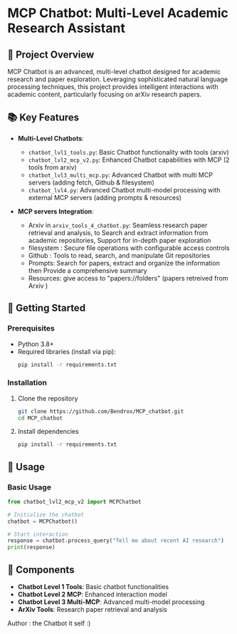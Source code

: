 # MCP Chatbot: Multi-Level Academic Research Assistant

## 🤖 Project Overview

MCP Chatbot is an advanced, multi-level chatbot designed for academic research and paper exploration. Leveraging sophisticated natural language processing techniques, this project provides intelligent interactions with academic content, particularly focusing on arXiv research papers.

## 📚 Key Features

- **Multi-Level Chatbots**: 
  - `chatbot_lvl1_tools.py`: Basic Chatbot functionality with tools (arxiv)
  - `chatbot_lvl2_mcp_v2.py`: Enhanced Chatbot capabilities with MCP (2 tools from arxiv)
  - `chatbot_lvl3_multi_mcp.py`: Advanced Chatbot with multi MCP servers (adding fetch, Github & filesystem)
  - `chatbot_lvl4.py`: Advanced Chatbot multi-model processing with external MCP servers (adding prompts & resources)

- **MCP servers Integration**:

  - Arxiv in `arxiv_tools_4_chatbot.py`: Seamless research paper retrieval and analysis, to Search and extract information from academic repositories, Support for in-depth paper exploration
  - filesystem : Secure file operations with configurable access controls
  - Github : Tools to read, search, and manipulate Git repositories
  - Prompts: Search for papers, extract and organize the information then Provide a comprehensive summary
  - Resources: give access to "papers://folders" (papers retreived from Arxiv )

## 🚀 Getting Started

### Prerequisites

- Python 3.8+
- Required libraries (install via pip):
  ```bash
  pip install -r requirements.txt
  ```

### Installation

1. Clone the repository
   ```bash
   git clone https://github.com/Bendrox/MCP_chatbot.git
   cd MCP_chatbot
   ```

2. Install dependencies
   ```bash
   pip install -r requirements.txt
   ```

## 🔧 Usage

### Basic Usage

```python
from chatbot_lvl2_mcp_v2 import MCPChatbot

# Initialize the chatbot
chatbot = MCPChatbot()

# Start interaction
response = chatbot.process_query("Tell me about recent AI research")
print(response)
```

## 🌟 Components

- **Chatbot Level 1 Tools**: Basic chatbot functionalities
- **Chatbot Level 2 MCP**: Enhanced interaction model
- **Chatbot Level 3 Multi-MCP**: Advanced multi-model processing
- **ArXiv Tools**: Research paper retrieval and analysis


Author : the Chatbot it self :)